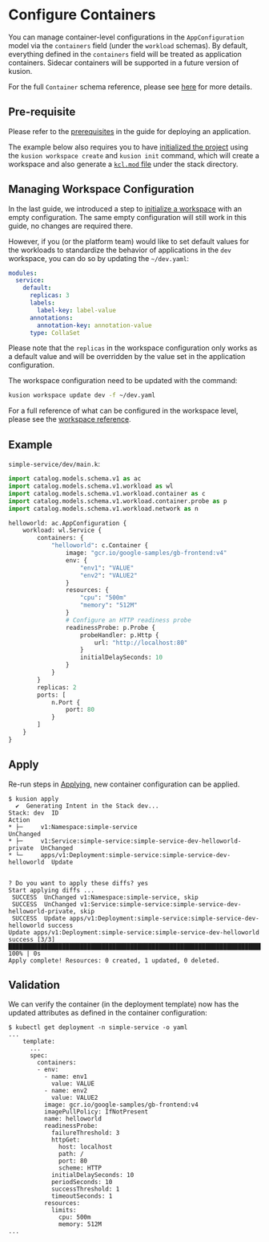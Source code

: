 # Configure Containers

You can manage container-level configurations in the `AppConfiguration` model via the `containers` field (under the `workload` schemas). By default, everything defined in the `containers` field will be treated as application containers. Sidecar containers will be supported in a future version of kusion.

For the full `Container` schema reference, please see [here](../../reference/modules/catalog-models/workload/service#schema-container) for more details.

## Pre-requisite

Please refer to the [prerequisites](deploy-application#prerequisites) in the guide for deploying an application.

The example below also requires you to have [initialized the project](deploy-application#initializing) using the `kusion workspace create` and `kusion init` command, which will create a workspace and also generate a [`kcl.mod` file](deploy-application#kclmod) under the stack directory.

## Managing Workspace Configuration

In the last guide, we introduced a step to [initialize a workspace](deploy-application#initializing-workspace-configuration) with an empty configuration. The same empty configuration will still work in this guide, no changes are required there.

However, if you (or the platform team) would like to set default values for the workloads to standardize the behavior of applications in the `dev` workspace, you can do so by updating the `~/dev.yaml`:
```yaml
modules:
  service:
    default:
      replicas: 3
      labels:
        label-key: label-value
      annotations:
        annotation-key: annotation-value
      type: CollaSet
```

Please note that the `replicas` in the workspace configuration only works as a default value and will be overridden by the value set in the application configuration.

The workspace configuration need to be updated with the command:
```bash
kusion workspace update dev -f ~/dev.yaml
```

For a full reference of what can be configured in the workspace level, please see the [workspace reference](../../reference/modules/workspace-configs/workload/service).

## Example
`simple-service/dev/main.k`:
```py
import catalog.models.schema.v1 as ac
import catalog.models.schema.v1.workload as wl
import catalog.models.schema.v1.workload.container as c
import catalog.models.schema.v1.workload.container.probe as p
import catalog.models.schema.v1.workload.network as n

helloworld: ac.AppConfiguration {
    workload: wl.Service {
        containers: {
            "helloworld": c.Container {
                image: "gcr.io/google-samples/gb-frontend:v4"
                env: {
                    "env1": "VALUE"
                    "env2": "VALUE2"
                }
                resources: {
                    "cpu": "500m"
                    "memory": "512M"
                }
                # Configure an HTTP readiness probe
                readinessProbe: p.Probe {
                    probeHandler: p.Http {
                        url: "http://localhost:80"
                    }
                    initialDelaySeconds: 10
                }
            }
        }
        replicas: 2
        ports: [
            n.Port {
                port: 80
            }
        ]
    }
}
```

## Apply

Re-run steps in [Applying](deploy-application#applying), new container configuration can be applied.

```
$ kusion apply
  ✔︎  Generating Intent in the Stack dev...                                                                                                                                                                                                     
Stack: dev  ID                                                               Action
* ├─     v1:Namespace:simple-service                                      UnChanged
* ├─     v1:Service:simple-service:simple-service-dev-helloworld-private  UnChanged
* └─     apps/v1:Deployment:simple-service:simple-service-dev-helloworld  Update


? Do you want to apply these diffs? yes
Start applying diffs ...
 SUCCESS  UnChanged v1:Namespace:simple-service, skip                                                                                                                                                                                         
 SUCCESS  UnChanged v1:Service:simple-service:simple-service-dev-helloworld-private, skip                                                                                                                                                     
 SUCCESS  Update apps/v1:Deployment:simple-service:simple-service-dev-helloworld success                                                                                                                                                      
Update apps/v1:Deployment:simple-service:simple-service-dev-helloworld success [3/3] ███████████████████████████████████████████████████████████████████████████████████████████████████████████████████████████████████████████████ 100% | 0s
Apply complete! Resources: 0 created, 1 updated, 0 deleted.
```

## Validation

We can verify the container (in the deployment template) now has the updated attributes as defined in the container configuration:
```
$ kubectl get deployment -n simple-service -o yaml
...
    template:
      ...
      spec:
        containers:
        - env:
          - name: env1
            value: VALUE
          - name: env2
            value: VALUE2
          image: gcr.io/google-samples/gb-frontend:v4
          imagePullPolicy: IfNotPresent
          name: helloworld
          readinessProbe:
            failureThreshold: 3
            httpGet:
              host: localhost
              path: /
              port: 80
              scheme: HTTP
            initialDelaySeconds: 10
            periodSeconds: 10
            successThreshold: 1
            timeoutSeconds: 1
          resources:
            limits:
              cpu: 500m
              memory: 512M
...
```